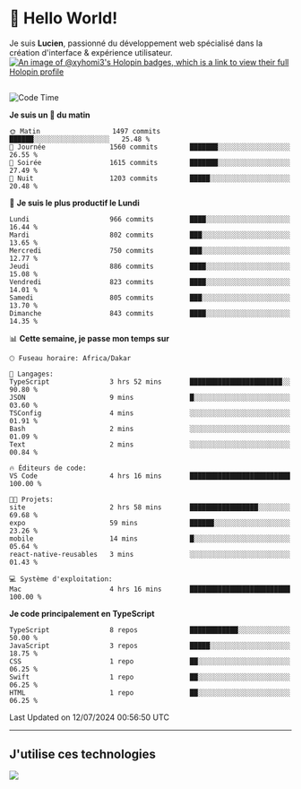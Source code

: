 # 👋 Hello World!

Je suis **Lucien**, passionné du développement web spécialisé dans la création d'interface & expérience utilisateur.
[![An image of @xyhomi3's Holopin badges, which is a link to view their full Holopin profile](https://holopin.me/xyhomi3)](https://holopin.io/@xyhomi3)

##

<!--START_SECTION:waka-->
![Code Time](http://img.shields.io/badge/Code%20Time-1%2C503%20hrs%2059%20mins-blue)

**Je suis un 🐤 du matin** 

```text
🌞 Matin                  1497 commits        ██████░░░░░░░░░░░░░░░░░░░   25.48 % 
🌆 Journée                1560 commits        ███████░░░░░░░░░░░░░░░░░░   26.55 % 
🌃 Soirée                 1615 commits        ███████░░░░░░░░░░░░░░░░░░   27.49 % 
🌙 Nuit                   1203 commits        █████░░░░░░░░░░░░░░░░░░░░   20.48 % 
```
📅 **Je suis le plus productif le Lundi** 

```text
Lundi                    966 commits         ████░░░░░░░░░░░░░░░░░░░░░   16.44 % 
Mardi                    802 commits         ███░░░░░░░░░░░░░░░░░░░░░░   13.65 % 
Mercredi                 750 commits         ███░░░░░░░░░░░░░░░░░░░░░░   12.77 % 
Jeudi                    886 commits         ████░░░░░░░░░░░░░░░░░░░░░   15.08 % 
Vendredi                 823 commits         ████░░░░░░░░░░░░░░░░░░░░░   14.01 % 
Samedi                   805 commits         ███░░░░░░░░░░░░░░░░░░░░░░   13.70 % 
Dimanche                 843 commits         ████░░░░░░░░░░░░░░░░░░░░░   14.35 % 
```


📊 **Cette semaine, je passe mon temps sur** 

```text
🕑︎ Fuseau horaire: Africa/Dakar

💬 Langages: 
TypeScript               3 hrs 52 mins       ███████████████████████░░   90.80 % 
JSON                     9 mins              █░░░░░░░░░░░░░░░░░░░░░░░░   03.60 % 
TSConfig                 4 mins              ░░░░░░░░░░░░░░░░░░░░░░░░░   01.91 % 
Bash                     2 mins              ░░░░░░░░░░░░░░░░░░░░░░░░░   01.09 % 
Text                     2 mins              ░░░░░░░░░░░░░░░░░░░░░░░░░   00.84 % 

🔥 Éditeurs de code: 
VS Code                  4 hrs 16 mins       █████████████████████████   100.00 % 

🐱‍💻 Projets: 
site                     2 hrs 58 mins       █████████████████░░░░░░░░   69.68 % 
expo                     59 mins             ██████░░░░░░░░░░░░░░░░░░░   23.26 % 
mobile                   14 mins             █░░░░░░░░░░░░░░░░░░░░░░░░   05.64 % 
react-native-reusables   3 mins              ░░░░░░░░░░░░░░░░░░░░░░░░░   01.43 % 

💻 Système d'exploitation: 
Mac                      4 hrs 16 mins       █████████████████████████   100.00 % 
```

**Je code principalement en TypeScript** 

```text
TypeScript               8 repos             ████████████░░░░░░░░░░░░░   50.00 % 
JavaScript               3 repos             █████░░░░░░░░░░░░░░░░░░░░   18.75 % 
CSS                      1 repo              ██░░░░░░░░░░░░░░░░░░░░░░░   06.25 % 
Swift                    1 repo              ██░░░░░░░░░░░░░░░░░░░░░░░   06.25 % 
HTML                     1 repo              ██░░░░░░░░░░░░░░░░░░░░░░░   06.25 % 
```




 Last Updated on 12/07/2024 00:56:50 UTC
<!--END_SECTION:waka-->
---

## J'utilise ces technologies

<p align="left">
  <a href="https://skillicons.dev">
    <img src="https://skillicons.dev/icons?i=ts,js,md,scss,tailwind,react,docker,express,astro,vite,nextjs,vercel,figma,ableton" />
  </a>
</p>

